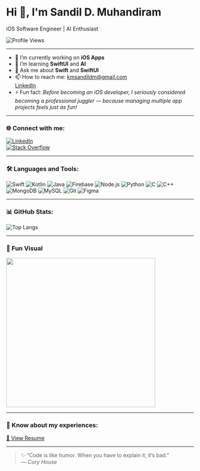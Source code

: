 # Hi 👋, I'm Sandil D. Muhandiram  
iOS Software Engineer | AI Enthusiast

![Profile Views](https://komarev.com/ghpvc/?username=san2804&color=blue)

---

- 🧩 I’m currently working on **iOS Apps**
- 🌱 I’m learning **SwiftUI** and **AI** 
- 💬 Ask me about **Swift** and **SwiftUI**
- 📫 How to reach me: [kmsandildm@gmail.com](mailto:kmsandildm@gmail.com)  
  [LinkedIn](https://www.linkedin.com/in/sandil-d-muhandiram-b5429a205/)
- ⚡ Fun fact: *Before becoming an iOS developer, I seriously considered becoming a professional juggler — because managing multiple app projects feels just as fun!*

---

### 🌐 Connect with me:
[![LinkedIn](https://img.shields.io/badge/LinkedIn-0077B5.svg?logo=linkedin&logoColor=white)](https://www.linkedin.com/in/sandil-d-muhandiram-b5429a205/)  
[![Stack Overflow](https://img.shields.io/badge/Stack%20Overflow-FE7A16?logo=stack-overflow&logoColor=white)](https://stackoverflow.com/)

---

### 🛠️ Languages and Tools:
![Swift](https://img.shields.io/badge/Swift-F05138?logo=swift&logoColor=white)
![Kotlin](https://img.shields.io/badge/Kotlin-0095D5?logo=kotlin&logoColor=white)
![Java](https://img.shields.io/badge/Java-007396?logo=java&logoColor=white)
![Firebase](https://img.shields.io/badge/Firebase-FFCA28?logo=firebase&logoColor=black)
![Node.js](https://img.shields.io/badge/Node.js-339933?logo=node.js&logoColor=white)
![Python](https://img.shields.io/badge/Python-3776AB?logo=python&logoColor=white)
![C](https://img.shields.io/badge/C-00599C?logo=c&logoColor=white)
![C++](https://img.shields.io/badge/C++-00599C?logo=cplusplus&logoColor=white)
![MongoDB](https://img.shields.io/badge/MongoDB-47A248?logo=mongodb&logoColor=white)
![MySQL](https://img.shields.io/badge/MySQL-4479A1?logo=mysql&logoColor=white)
![Git](https://img.shields.io/badge/Git-F05032?logo=git&logoColor=white)
![Figma](https://img.shields.io/badge/Figma-F24E1E?logo=figma&logoColor=white)


---

### 📊 GitHub Stats:
![Top Langs](https://github-readme-stats.vercel.app/api/top-langs/?username=san2804&layout=compact&theme=radical)


---

### 🎨 Fun Visual
<img src="https://cdn.dribbble.com/users/1162077/screenshots/3848914/programmer.gif" width="400"/>

---

### 📄 Know about my experiences:
[📄 View Resume](https://drive.google.com/file/d/1hQYqPfWSIlpdGQCZsf7EYiQvY5kVo2pD/view?usp=drive_link)

---

> ✨ “Code is like humor. When you have to explain it, it’s bad.”  
> — *Cory House*
